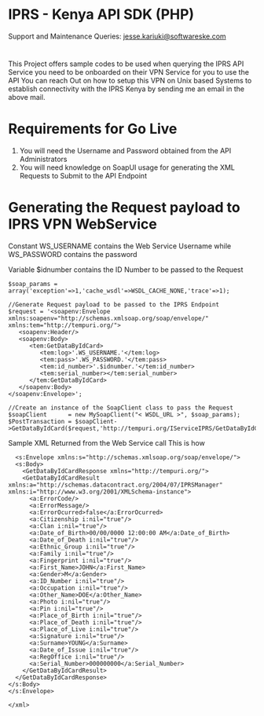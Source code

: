 # IPRS - Kenya API SDK (PHP)

Support and Maintenance Queries: jesse.kariuki@softwareske.com
#
This Project offers sample codes to be used when querying the IPRS API Service 
you need to be onboarded on their VPN Service for you to use the API
You can reach Out on how to setup this VPN on Unix based Systems to establish connectivity with the IPRS Kenya by sending me an email in the above mail.

# Requirements for Go Live
1. You will need the Username and Password obtained from the API Administrators
2. You will need knowledge on SoapUI usage for generating the XML Requests to Submit to the API Endpoint
# Generating the Request payload to IPRS VPN WebService
Constant WS_USERNAME contains the Web Service Username while 
WS_PASSWORD contains the password

Variable $idnumber contains the ID Number to be passed to the Request
```
$soap_params = array('exception'=>1,'cache_wsdl'=>WSDL_CACHE_NONE,'trace'=>1);

//Generate Request payload to be passed to the IPRS Endpoint
$request = '<soapenv:Envelope xmlns:soapenv="http://schemas.xmlsoap.org/soap/envelope/" xmlns:tem="http://tempuri.org/">
   <soapenv:Header/>
   <soapenv:Body>
      <tem:GetDataByIdCard> 
         <tem:log>'.WS_USERNAME.'</tem:log>
         <tem:pass>'.WS_PASSWORD.'</tem:pass>
         <tem:id_number>'.$idnumber.'</tem:id_number>
         <tem:serial_number></tem:serial_number>
      </tem:GetDataByIdCard>
   </soapenv:Body>
</soapenv:Envelope>';

//Create an instance of the SoapClient class to pass the Request 
$soapClient      = new MySoapClient("< WSDL_URL >", $soap_params);
$PostTransaction = $soapClient->GetDataByIdCard($request,'http://tempuri.org/IServiceIPRS/GetDataByIdCard');
```
Sample XML Returned from the Web Service call
This is how
```<xml>
  <s:Envelope xmlns:s="http://schemas.xmlsoap.org/soap/envelope/">
  <s:Body>
    <GetDataByIdCardResponse xmlns="http://tempuri.org/">
    <GetDataByIdCardResult xmlns:a="http://schemas.datacontract.org/2004/07/IPRSManager" xmlns:i="http://www.w3.org/2001/XMLSchema-instance">
      <a:ErrorCode/>
      <a:ErrorMessage/>
      <a:ErrorOcurred>false</a:ErrorOcurred>
      <a:Citizenship i:nil="true"/>
      <a:Clan i:nil="true"/>
      <a:Date_of_Birth>00/00/0000 12:00:00 AM</a:Date_of_Birth>
      <a:Date_of_Death i:nil="true"/>
      <a:Ethnic_Group i:nil="true"/>
      <a:Family i:nil="true"/>
      <a:Fingerprint i:nil="true"/>
      <a:First_Name>JOHN</a:First_Name>
      <a:Gender>M</a:Gender>
      <a:ID_Number i:nil="true"/>
      <a:Occupation i:nil="true"/>
      <a:Other_Name>DOE</a:Other_Name>
      <a:Photo i:nil="true"/>
      <a:Pin i:nil="true"/>
      <a:Place_of_Birth i:nil="true"/>
      <a:Place_of_Death i:nil="true"/>
      <a:Place_of_Live i:nil="true"/>
      <a:Signature i:nil="true"/>
      <a:Surname>YOUNG</a:Surname>
      <a:Date_of_Issue i:nil="true"/>
      <a:RegOffice i:nil="true"/>
      <a:Serial_Number>000000000</a:Serial_Number>
    </GetDataByIdCardResult>
  </GetDataByIdCardResponse>
</s:Body>
</s:Envelope>

</xml>
```

